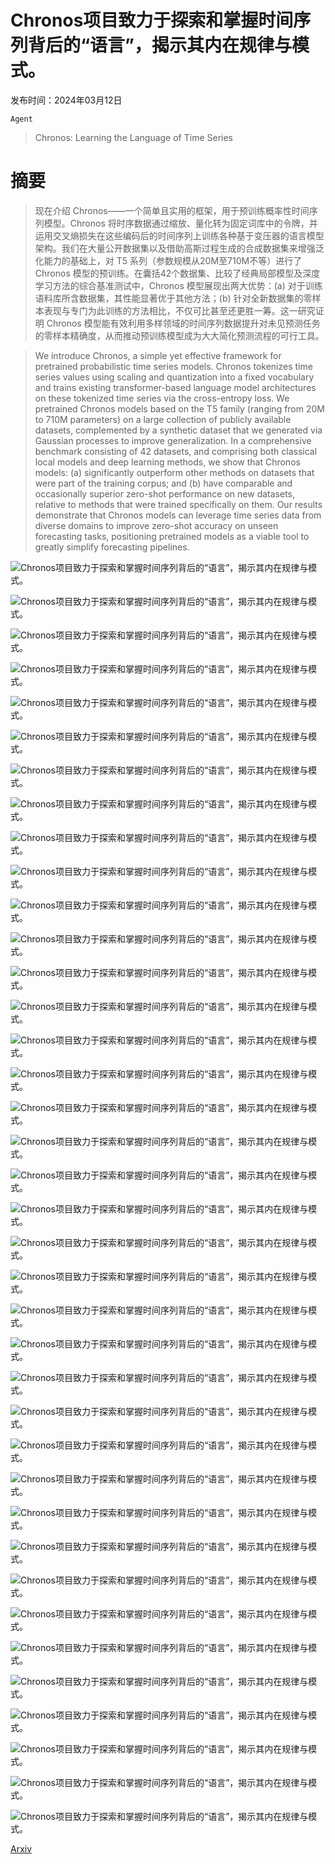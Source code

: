 # Chronos项目致力于探索和掌握时间序列背后的“语言”，揭示其内在规律与模式。

发布时间：2024年03月12日

`Agent`

> Chronos: Learning the Language of Time Series

# 摘要

> 现在介绍 Chronos——一个简单且实用的框架，用于预训练概率性时间序列模型。Chronos 将时序数据通过缩放、量化转为固定词库中的令牌，并运用交叉熵损失在这些编码后的时间序列上训练各种基于变压器的语言模型架构。我们在大量公开数据集以及借助高斯过程生成的合成数据集来增强泛化能力的基础上，对 T5 系列（参数规模从20M至710M不等）进行了 Chronos 模型的预训练。在囊括42个数据集、比较了经典局部模型及深度学习方法的综合基准测试中，Chronos 模型展现出两大优势：(a) 对于训练语料库所含数据集，其性能显著优于其他方法；(b) 针对全新数据集的零样本表现与专门为此训练的方法相比，不仅可比甚至还更胜一筹。这一研究证明 Chronos 模型能有效利用多样领域的时间序列数据提升对未见预测任务的零样本精确度，从而推动预训练模型成为大大简化预测流程的可行工具。

> We introduce Chronos, a simple yet effective framework for pretrained probabilistic time series models. Chronos tokenizes time series values using scaling and quantization into a fixed vocabulary and trains existing transformer-based language model architectures on these tokenized time series via the cross-entropy loss. We pretrained Chronos models based on the T5 family (ranging from 20M to 710M parameters) on a large collection of publicly available datasets, complemented by a synthetic dataset that we generated via Gaussian processes to improve generalization. In a comprehensive benchmark consisting of 42 datasets, and comprising both classical local models and deep learning methods, we show that Chronos models: (a) significantly outperform other methods on datasets that were part of the training corpus; and (b) have comparable and occasionally superior zero-shot performance on new datasets, relative to methods that were trained specifically on them. Our results demonstrate that Chronos models can leverage time series data from diverse domains to improve zero-shot accuracy on unseen forecasting tasks, positioning pretrained models as a viable tool to greatly simplify forecasting pipelines.

![Chronos项目致力于探索和掌握时间序列背后的“语言”，揭示其内在规律与模式。](../../../paper_images/2403.07815/x1.png)

![Chronos项目致力于探索和掌握时间序列背后的“语言”，揭示其内在规律与模式。](../../../paper_images/2403.07815/x2.png)

![Chronos项目致力于探索和掌握时间序列背后的“语言”，揭示其内在规律与模式。](../../../paper_images/2403.07815/x3.png)

![Chronos项目致力于探索和掌握时间序列背后的“语言”，揭示其内在规律与模式。](../../../paper_images/2403.07815/x4.png)

![Chronos项目致力于探索和掌握时间序列背后的“语言”，揭示其内在规律与模式。](../../../paper_images/2403.07815/x5.png)

![Chronos项目致力于探索和掌握时间序列背后的“语言”，揭示其内在规律与模式。](../../../paper_images/2403.07815/x6.png)

![Chronos项目致力于探索和掌握时间序列背后的“语言”，揭示其内在规律与模式。](../../../paper_images/2403.07815/x7.png)

![Chronos项目致力于探索和掌握时间序列背后的“语言”，揭示其内在规律与模式。](../../../paper_images/2403.07815/x8.png)

![Chronos项目致力于探索和掌握时间序列背后的“语言”，揭示其内在规律与模式。](../../../paper_images/2403.07815/x9.png)

![Chronos项目致力于探索和掌握时间序列背后的“语言”，揭示其内在规律与模式。](../../../paper_images/2403.07815/x10.png)

![Chronos项目致力于探索和掌握时间序列背后的“语言”，揭示其内在规律与模式。](../../../paper_images/2403.07815/x11.png)

![Chronos项目致力于探索和掌握时间序列背后的“语言”，揭示其内在规律与模式。](../../../paper_images/2403.07815/x12.png)

![Chronos项目致力于探索和掌握时间序列背后的“语言”，揭示其内在规律与模式。](../../../paper_images/2403.07815/x13.png)

![Chronos项目致力于探索和掌握时间序列背后的“语言”，揭示其内在规律与模式。](../../../paper_images/2403.07815/x14.png)

![Chronos项目致力于探索和掌握时间序列背后的“语言”，揭示其内在规律与模式。](../../../paper_images/2403.07815/x15.png)

![Chronos项目致力于探索和掌握时间序列背后的“语言”，揭示其内在规律与模式。](../../../paper_images/2403.07815/x16.png)

![Chronos项目致力于探索和掌握时间序列背后的“语言”，揭示其内在规律与模式。](../../../paper_images/2403.07815/x17.png)

![Chronos项目致力于探索和掌握时间序列背后的“语言”，揭示其内在规律与模式。](../../../paper_images/2403.07815/x18.png)

![Chronos项目致力于探索和掌握时间序列背后的“语言”，揭示其内在规律与模式。](../../../paper_images/2403.07815/x19.png)

![Chronos项目致力于探索和掌握时间序列背后的“语言”，揭示其内在规律与模式。](../../../paper_images/2403.07815/x20.png)

![Chronos项目致力于探索和掌握时间序列背后的“语言”，揭示其内在规律与模式。](../../../paper_images/2403.07815/x21.png)

![Chronos项目致力于探索和掌握时间序列背后的“语言”，揭示其内在规律与模式。](../../../paper_images/2403.07815/x22.png)

![Chronos项目致力于探索和掌握时间序列背后的“语言”，揭示其内在规律与模式。](../../../paper_images/2403.07815/x23.png)

![Chronos项目致力于探索和掌握时间序列背后的“语言”，揭示其内在规律与模式。](../../../paper_images/2403.07815/x24.png)

![Chronos项目致力于探索和掌握时间序列背后的“语言”，揭示其内在规律与模式。](../../../paper_images/2403.07815/x25.png)

![Chronos项目致力于探索和掌握时间序列背后的“语言”，揭示其内在规律与模式。](../../../paper_images/2403.07815/x26.png)

![Chronos项目致力于探索和掌握时间序列背后的“语言”，揭示其内在规律与模式。](../../../paper_images/2403.07815/x27.png)

![Chronos项目致力于探索和掌握时间序列背后的“语言”，揭示其内在规律与模式。](../../../paper_images/2403.07815/x28.png)

![Chronos项目致力于探索和掌握时间序列背后的“语言”，揭示其内在规律与模式。](../../../paper_images/2403.07815/x29.png)

![Chronos项目致力于探索和掌握时间序列背后的“语言”，揭示其内在规律与模式。](../../../paper_images/2403.07815/x30.png)

![Chronos项目致力于探索和掌握时间序列背后的“语言”，揭示其内在规律与模式。](../../../paper_images/2403.07815/x31.png)

![Chronos项目致力于探索和掌握时间序列背后的“语言”，揭示其内在规律与模式。](../../../paper_images/2403.07815/x32.png)

![Chronos项目致力于探索和掌握时间序列背后的“语言”，揭示其内在规律与模式。](../../../paper_images/2403.07815/x33.png)

![Chronos项目致力于探索和掌握时间序列背后的“语言”，揭示其内在规律与模式。](../../../paper_images/2403.07815/x34.png)

![Chronos项目致力于探索和掌握时间序列背后的“语言”，揭示其内在规律与模式。](../../../paper_images/2403.07815/x35.png)

![Chronos项目致力于探索和掌握时间序列背后的“语言”，揭示其内在规律与模式。](../../../paper_images/2403.07815/x36.png)

![Chronos项目致力于探索和掌握时间序列背后的“语言”，揭示其内在规律与模式。](../../../paper_images/2403.07815/x37.png)

![Chronos项目致力于探索和掌握时间序列背后的“语言”，揭示其内在规律与模式。](../../../paper_images/2403.07815/x38.png)

[Arxiv](https://arxiv.org/abs/2403.07815)